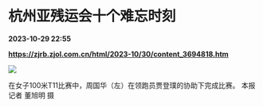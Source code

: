 # 杭州亚残运会十个难忘时刻

**2023-10-29 22:55**

**https://zjrb.zjol.com.cn/html/2023-10/30/content_3694818.htm**

![](https://zjrb.zjol.com.cn/images/2023-10/30/zjrb2023103000003v03b004.jpg)

在女子100米T11比赛中，周国华（左）在领跑员贾登璞的协助下完成比赛。 本报记者 董旭明 摄